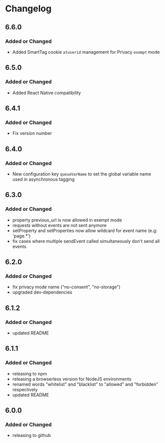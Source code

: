 # Changelog

## 6.6.0
### Added or Changed
- Added SmartTag cookie `atuserid` management for Privacy `exempt` mode

## 6.5.0
### Added or Changed
- Added React Native compatibility

## 6.4.1
### Added or Changed
- Fix version number

## 6.4.0

### Added or Changed
- New configuration key `queueVarName` to set the global variable name used in asynchronous tagging

## 6.3.0

### Added or Changed
- property previous_url is now allowed in exempt mode
- requests without events are not sent anymore
- setProperty and setProperties now allow wildcard for event name (e.g: 'page.*')
- fix cases where multiple sendEvent called simultaneously don't send all events

## 6.2.0

### Added or Changed
- fix privacy mode name ("no-consent", "no-storage")
- upgraded dev-dependencies

## 6.1.2

### Added or Changed
- updated README

## 6.1.1

### Added or Changed
- releasing to npm
- releasing a browserless version for NodeJS environments
- renamed words "whitelist" and "blacklist" to "allowed" and "forbidden" respectively
- updated README 

## 6.0.0

### Added or Changed
- releasing to github
